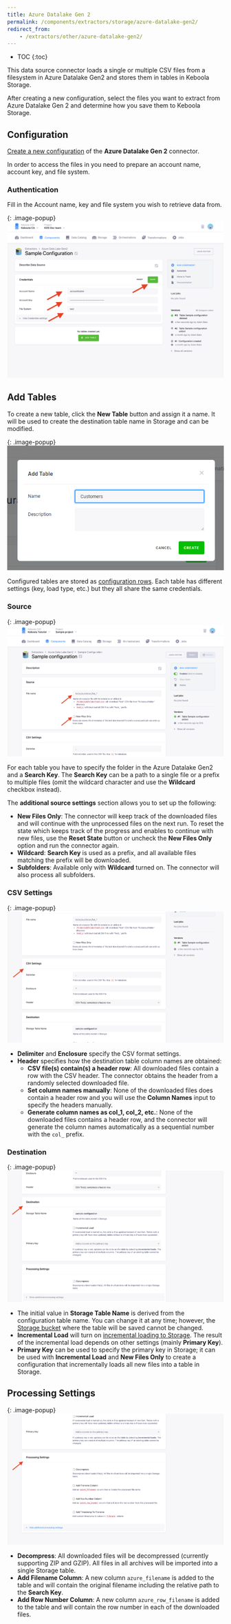 ```yaml
---
title: Azure Datalake Gen 2
permalink: /components/extractors/storage/azure-datalake-gen2/
redirect_from:
    - /extractors/other/azure-datalake-gen2/
---
```


* TOC
{:toc}

This data source connector loads a single or multiple CSV files from a filesystem in Azure Datalake Gen2 and stores them in tables 
in Keboola Storage.

After creating a new configuration, select the files you want to extract from Azure Datalake Gen 2 and determine how
you save them to Keboola Storage. 

## Configuration
[Create a new configuration](/components/#creating-component-configuration) of the **Azure Datalake Gen 2** connector.

In order to access the files in you need to prepare an account name, account key, and file system.

### Authentication 
Fill in the Account name, key and file system you wish to retrieve data from.

{: .image-popup}
![Screenshot - Azure Datalake Gen2 Credentials](/components/extractors/storage/azure-datalake-gen2/auth.png)



## Add Tables
To create a new table, click the **New Table** button and assign it a name.
It will be used to create the destination table name in Storage and can be modified.

{: .image-popup}
![Screenshot - Create table](/components/extractors/storage/azure-datalake-gen2/new_table.png)

Configured tables are stored as [configuration rows](/components/#configuration-rows).
Each table has different settings (key, load type, etc.) but they all share the same credentials.

### Source

{: .image-popup}
![Screenshot - Azure Datalake Gen2 Settings](/components/extractors/storage/azure-datalake-gen2/source.png)

For each table you have to specify the folder in the Azure Datalake Gen2 and a **Search Key**.
The **Search Key** can be a path to a single file or a prefix to multiple files
(omit the wildcard character and use the **Wildcard** checkbox instead).

The **additional source settings** section allows you to set up the following:

 - **New Files Only**: The connector will keep track of the downloaded files and will continue with the unprocessed files
 on the next run. To reset the state which keeps track of the progress and enables to continue with new files, 
 use the **Reset State** button or uncheck the **New Files Only** option and run the connector again. 
 - **Wildcard**: **Search Key** is used as a prefix, and all available files matching the prefix will be downloaded.
 - **Subfolders**: Available only with **Wildcard** turned on. The connector will also process all subfolders.
 

### CSV Settings

{: .image-popup}
![Screenshot - Azure Datalake Gen2 Settings](/components/extractors/storage/azure-datalake-gen2/csv_settings.png)

- **Delimiter** and **Enclosure** specify the CSV format settings.
- **Header** specifies how the destination table column names are obtained:
  - **CSV file(s) contain(s) a header row**: All downloaded files contain a row with the CSV header. The connector obtains 
  the header from a randomly selected downloaded file. 
  - **Set column names manually**: None of the downloaded files does contain a header row and you will use the **Column Names**
  input to specify the headers manually.
  - **Generate column names as col_1, col_2, etc.**: None of the downloaded files contains a header row, and 
  the connector will generate the column names automatically as a sequential number with the `col_` prefix.
                 
### Destination

{: .image-popup}
![Screenshot - Azure Datalake Gen2 Settings](/components/extractors/storage/azure-datalake-gen2/destination.png)

- The initial value in **Storage Table Name** is derived from the configuration table name. You can change it at any time; however,
the [Storage bucket](/storage/buckets/) where the table will be saved cannot be changed.
- **Incremental Load** will turn on [incremental loading to Storage](/storage/tables/#incremental-loading). The result of the
incremental load depends on other settings (mainly **Primary Key**).
- **Primary Key** can be used to specify the primary key in Storage; it can be used with **Incremental Load**
and **New Files Only** to create a configuration that incrementally loads all new files into a table in Storage.

## Processing Settings

{: .image-popup}
![Screenshot - Azure Datalake Gen2 Settings](/components/extractors/storage/azure-datalake-gen2/processing_settings.png)

 - **Decompress**: All downloaded files will be decompressed (currently supporting ZIP and GZIP). All files in all archives
 will be imported into a single Storage table.
 - **Add Filename Column**: A new column `azure_filename` is added to the table and will contain the original filename 
 including the relative path to the **Search Key**.
 - **Add Row Number Column**: A new column `azure_row_filename` is added to the table and will contain the row number in each 
 of the downloaded files.
   
